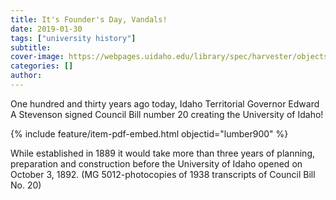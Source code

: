 ```yaml
---
title: It's Founder's Day, Vandals!
date: 2019-01-30
tags: ["university history"]
subtitle: 
cover-image: https://webpages.uidaho.edu/library/spec/harvester/objects/mg5012_councilbill20.jpg
categories: []
author: 
---
```


One hundred and thirty years ago today, Idaho Territorial Governor Edward A Stevenson signed Council Bill number 20 creating the University of Idaho!

{% include feature/item-pdf-embed.html objectid="lumber900" %}

While established in 1889 it would take more than three years of planning, preparation and construction before the University of Idaho opened on October 3, 1892. (MG 5012-photocopies of 1938 transcripts of Council Bill No. 20)